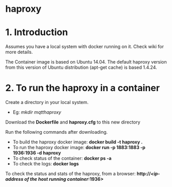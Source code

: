 # haproxy

# 1. Introduction
Assumes you have a local system with docker running on it. Check wiki for more details.

The Container image is based on Ubuntu 14.04. The default haproxy version from this version of Ubuntu distribution (apt-get cache) is based 1.4.24.

# 2. To run the haproxy in a container

Create a directory in your local system. 
- Eg: _mkdir mqtthaproxy_

Download the **Dockerfile** and **haproxy.cfg** to this new directory

Run the following commands after downloading.

- To build the haproxy docker image: **docker build -t haproxy .**
- To run the haproxy docker image: **docker run -p 1883:1883 -p 1936:1936 -d haproxy**
- To check status of the container: **docker ps -a**  
- To check the logs: **docker logs <container id>**

To check the status and stats of the haproxy, from a browser: **http://_\<ip-address of the host running container_:1936\>**

